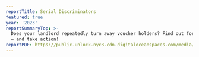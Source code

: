 ```yaml
---
reportTitle: Serial Discriminators
featured: true
year: '2023'
reportSummaryTop: >-
  Does your landlord repeatedly turn away voucher holders? Find out for yourself
  – and take action!
reportPDF: https://public-unlock.nyc3.cdn.digitaloceanspaces.com/media/pdfs/SerialDiscrimination-Report-2023.pdf
---
```


